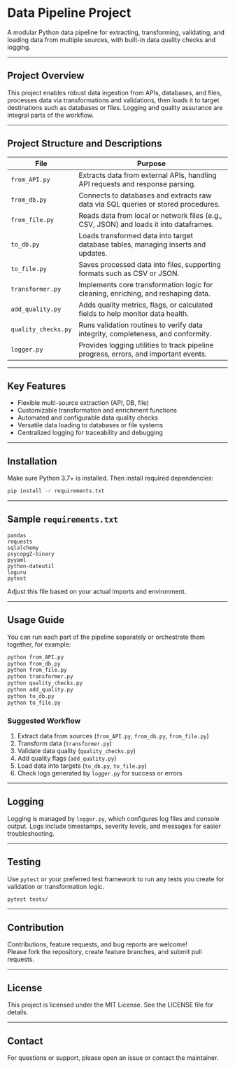 
# Data Pipeline Project

A modular Python data pipeline for extracting, transforming, validating, and loading data from multiple sources, with built-in data quality checks and logging.

---

## Project Overview

This project enables robust data ingestion from APIs, databases, and files, processes data via transformations and validations, then loads it to target destinations such as databases or files. Logging and quality assurance are integral parts of the workflow.

---

## Project Structure and Descriptions

| File              | Purpose                                                                                     |
|-------------------|---------------------------------------------------------------------------------------------|
| `from_API.py`     | Extracts data from external APIs, handling API requests and response parsing.               |
| `from_db.py`      | Connects to databases and extracts raw data via SQL queries or stored procedures.           |
| `from_file.py`    | Reads data from local or network files (e.g., CSV, JSON) and loads it into dataframes.      |
| `to_db.py`        | Loads transformed data into target database tables, managing inserts and updates.           |
| `to_file.py`      | Saves processed data into files, supporting formats such as CSV or JSON.                    |
| `transformer.py`  | Implements core transformation logic for cleaning, enriching, and reshaping data.           |
| `add_quality.py`  | Adds quality metrics, flags, or calculated fields to help monitor data health.              |
| `quality_checks.py` | Runs validation routines to verify data integrity, completeness, and conformity.          |
| `logger.py`       | Provides logging utilities to track pipeline progress, errors, and important events.        |

---

## Key Features

- Flexible multi-source extraction (API, DB, file)  
- Customizable transformation and enrichment functions  
- Automated and configurable data quality checks  
- Versatile data loading to databases or file systems  
- Centralized logging for traceability and debugging  

---

## Installation

Make sure Python 3.7+ is installed. Then install required dependencies:

```bash
pip install -r requirements.txt
```

---

## Sample `requirements.txt`

```
pandas
requests
sqlalchemy
psycopg2-binary
pyyaml
python-dateutil
loguru
pytest
```

Adjust this file based on your actual imports and environment.

---

## Usage Guide

You can run each part of the pipeline separately or orchestrate them together, for example:

```bash
python from_API.py
python from_db.py
python from_file.py
python transformer.py
python quality_checks.py
python add_quality.py
python to_db.py
python to_file.py
```

### Suggested Workflow

1. Extract data from sources (`from_API.py`, `from_db.py`, `from_file.py`)  
2. Transform data (`transformer.py`)  
3. Validate data quality (`quality_checks.py`)  
4. Add quality flags (`add_quality.py`)  
5. Load data into targets (`to_db.py`, `to_file.py`)  
6. Check logs generated by `logger.py` for success or errors  

---

## Logging

Logging is managed by `logger.py`, which configures log files and console output. Logs include timestamps, severity levels, and messages for easier troubleshooting.

---

## Testing

Use `pytest` or your preferred test framework to run any tests you create for validation or transformation logic.

```bash
pytest tests/
```

---

## Contribution

Contributions, feature requests, and bug reports are welcome!  
Please fork the repository, create feature branches, and submit pull requests.

---

## License

This project is licensed under the MIT License. See the LICENSE file for details.

---

## Contact

For questions or support, please open an issue or contact the maintainer.
